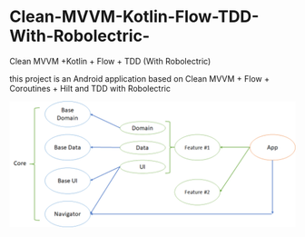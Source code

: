 # Clean-MVVM-Kotlin-Flow-TDD-With-Robolectric-
Clean MVVM +Kotlin + Flow + TDD (With Robolectric)

this project is an Android application based on Clean MVVM + Flow + Coroutines + Hilt and TDD with Robolectric

![pic](https://raw.githubusercontent.com/sasssass/Clean-MVVM-Kotlin-Flow-TDD-With-Robolectric-/master/clean%20mvvm.png)

